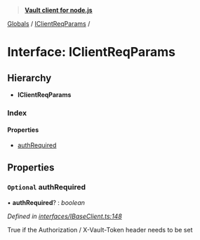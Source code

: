 > **[Vault client for node.js](../README.md)**

[Globals](../globals.md) / [IClientReqParams](iclientreqparams.md) /

# Interface: IClientReqParams

## Hierarchy

* **IClientReqParams**

### Index

#### Properties

* [authRequired](iclientreqparams.md#optional-authrequired)

## Properties

### `Optional` authRequired

• **authRequired**? : *boolean*

*Defined in [interfaces/IBaseClient.ts:148](https://github.com/theogravity/vault-tacular/blob/27041c7/src/interfaces/IBaseClient.ts#L148)*

True if the Authorization / X-Vault-Token header needs to be set